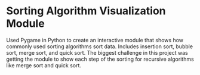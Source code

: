 # Sorting Algorithm Visualization Module

Used Pygame in Python to create an interactive module that shows how commonly used sorting algorithms sort data. Includes insertion sort, bubble sort, merge sort, and quick sort. The biggest challenge in this project was getting the module to show each step of the sorting for recursive algorithms like merge sort and quick sort.
